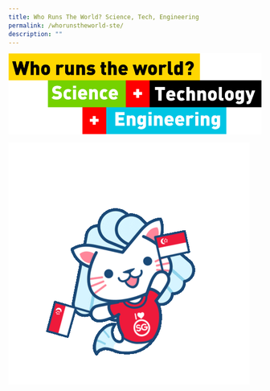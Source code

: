```yaml
---
title: Who Runs The World? Science, Tech, Engineering
permalink: /whorunstheworld-ste/
description: ""
---
```

![](/images/who%20runs%20the%20world.png)

![](/images/giphy.gif)

